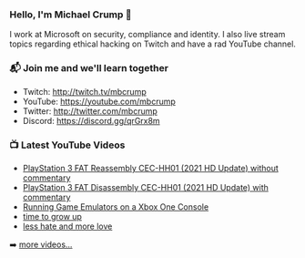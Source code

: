 ### Hello, I'm Michael Crump 👋

I work at Microsoft on security, compliance and identity. I also live stream topics regarding ethical hacking on Twitch and have a rad YouTube channel. 

### 📬 Join me and we'll learn together

- Twitch: http://twitch.tv/mbcrump
- YouTube: https://youtube.com/mbcrump
- Twitter: http://twitter.com/mbcrump
- Discord: https://discord.gg/qrGrx8m

### 📺 Latest YouTube Videos

<!-- YOUTUBE:START -->
- [PlayStation 3 FAT Reassembly CEC-HH01 (2021 HD Update) without commentary](https://www.youtube.com/watch?v=DNgyYe44RZs)
- [PlayStation 3 FAT Disassembly CEC-HH01 (2021 HD Update) with commentary](https://www.youtube.com/watch?v=_nQq91ZhVY8)
- [Running Game Emulators on a Xbox One Console](https://www.youtube.com/watch?v=nYVxKX00hsQ)
- [time to grow up](https://www.youtube.com/watch?v=dF2_9rt146M)
- [less hate and more love](https://www.youtube.com/watch?v=QV1aizu353c)
<!-- YOUTUBE:END -->

➡️ [more videos...](https://youtube.com/mbcrump)

